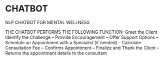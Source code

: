 # CHATBOT
NLP CHATBOT FOR MENTAL WELLNESS

THE CHATBOT PERFORMS THE FOLLOWING FUNCTION:
Greet the Client 
Identify the Challenge – 
Provide Encouragement – 
Offer Support Options – 
Schedule an Appointment with a Specialist (if needed) – 
Calculate Consultation Fee – 
Confirms Appointment – 
Finalize and Thank the Client – 
Returns the appointment details to the consultant
